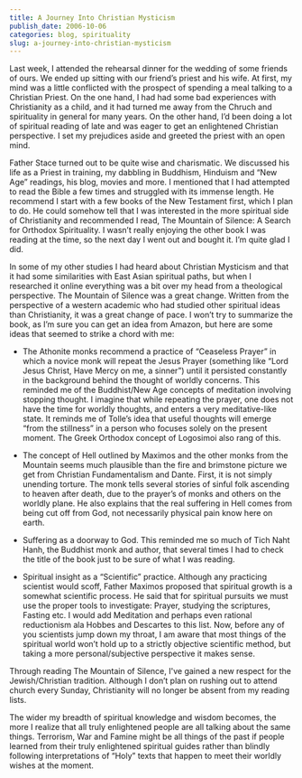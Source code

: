 ```yaml
---
title: A Journey Into Christian Mysticism
publish_date: 2006-10-06
categories: blog, spirituality
slug: a-journey-into-christian-mysticism
---
```

Last week, I attended the rehearsal dinner for the wedding of some friends of ours. We ended up sitting with our friend’s priest and his wife. At first, my mind was a little conflicted with the prospect of spending a meal talking to a Christian Priest. On the one hand, I had had some bad experiences with Christianity as a child, and it had turned me away from the Chruch and spirituality in general for many years. On the other hand, I’d been doing a lot of spiritual reading of late and was eager to get an enlightened Christian perspective. I set my prejudices aside and greeted the priest with an open mind.


Father Stace turned out to be quite wise and charismatic. We discussed his life as a Priest in training, my dabbling in Buddhism, Hinduism and “New Age” readings, his blog, movies and more. I mentioned that I had attempted to read the Bible a few times and struggled with its immense length. He recommend I start with a few books of the New Testament first, which I plan to do. He could somehow tell that I was interested in the more spiritual side of Christianity and recommended I read, The Mountain of Silence: A Search for Orthodox Spirituality. I wasn’t really enjoying the other book I was reading at the time, so the next day I went out and bought it. I’m quite glad I did.


In some of my other studies I had heard about Christian Mysticism and that it had some similarities with East Asian spiritual paths, but when I researched it online everything was a bit over my head from a theological perspective. The Mountain of Silence was a great change. Written from the perspective of a western academic who had studied other spiritual ideas than Christianity, it was a great change of pace. I won’t try to summarize the book, as I’m sure you can get an idea from Amazon, but here are some ideas that seemed to strike a chord with me:


* The Athonite monks recommend a practice of “Ceaseless Prayer” in which a novice monk will repeat the Jesus Prayer (something like “Lord Jesus Christ, Have Mercy on me, a sinner”) until it persisted constantly in the background behind the thought of worldly concerns. This reminded me of the Buddhist/New Age concepts of meditation involving stopping thought. I imagine that while repeating the prayer, one does not have the time for worldly thoughts, and enters a very meditative\-like state. It reminds me of Tolle’s idea that useful thoughts will emerge “from the stillness” in a person who focuses solely on the present moment. The Greek Orthodox concept of Logosimoi also rang of this.


* The concept of Hell outlined by Maximos and the other monks from the Mountain seems much plausible than the fire and brimstone picture we get from Christian Fundamentalism and Dante. First, it is not simply unending torture. The monk tells several stories of sinful folk ascending to heaven after death, due to the prayer’s of monks and others on the worldly plane. He also explains that the real suffering in Hell comes from being cut off from God, not necessarily physical pain know here on earth.

* Suffering as a doorway to God. This reminded me so much of Tich Naht Hanh, the Buddhist monk and author, that several times I had to check the title of the book just to be sure of what I was reading.

* Spiritual insight as a “Scientific” practice. Although any practicing scientist would scoff, Father Maximos proposed that spiritual growth is a somewhat scientific process. He said that for spiritual pursuits we must use the proper tools to investigate: Prayer, studying the scriptures, Fasting etc. I would add Meditation and perhaps even rational reductionism ala Hobbes and Descartes to this list. Now, before any of you scientists jump down my throat, I am aware that most things of the spiritual world won’t hold up to a strictly objective scientific method, but taking a more personal/subjective perspective it makes sense.

Through reading The Mountain of Silence, I've gained a new respect for the Jewish/Christian tradition. Although I don’t plan on rushing out to attend church every Sunday, Christianity will no longer be absent from my reading lists.

The wider my breadth of spiritual knowledge and wisdom becomes, the more I realize that all truly enlightened people are all talking about the same things. Terrorism, War and Famine might be all things of the past if people learned from their truly enlightened spiritual guides rather than blindly following interpretations of “Holy” texts that happen to meet their worldly wishes at the moment.


